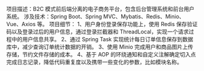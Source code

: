 项目描述：B2C 模式前后端分离的电子商务平台，包含后台管理系统和前台用户系统。
涉及技术：Spring Boot、Spring MVC、Mybatis、Redis、Minio、Vue、Axios 等。
项目细节：
1、用户身份登录保存功能上，使用 Redis 保存验证码以及登录过后的用户信息，通过登录拦截器和 ThreadLocal，实现一个请求过程中的用户信息共享。
2、通过 Spring Task 实现统计每日订单信息保存到数据库中，减少查询订单统计数据的开销。
3、使用 Minio 完成用户和商品图片上传存储，节约文件存储的成本。
4、基于 AOP 的环绕通知和自定义注解确定切入点完成日志记录，降低代码重复度以及携带一些变化的参数，比如模块名称。
